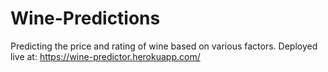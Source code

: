 # Wine-Predictions
Predicting the price and rating of wine based on various factors.
Deployed live at: https://wine-predictor.herokuapp.com/
